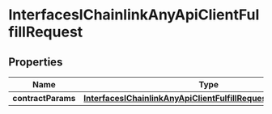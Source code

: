 

# InterfacesIChainlinkAnyApiClientFulfillRequest

## Properties

Name | Type | Description | Notes
------------ | ------------- | ------------- | -------------
**contractParams** | [**InterfacesIChainlinkAnyApiClientFulfillRequestContractParams**](InterfacesIChainlinkAnyApiClientFulfillRequestContractParams.md) |  | 




